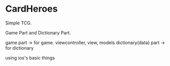 CardHeroes
==========

Simple TCG.

Game Part and Dictionary Part.

game part -> for game. viewcontroller, view, models
dictionary(data) part -> for dictionary

using ios's basic things
